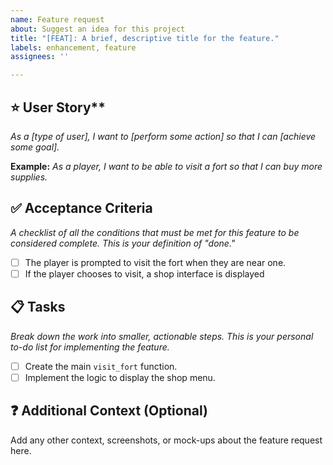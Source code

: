 ```yaml
---
name: Feature request
about: Suggest an idea for this project
title: "[FEAT]: A brief, descriptive title for the feature."
labels: enhancement, feature
assignees: ''

---
```


## ⭐ User Story**
_As a [type of user], I want to [perform some action] so that I can [achieve some goal]._

**Example:**
_As a player, I want to be able to visit a fort so that I can buy more supplies._

## ✅ Acceptance Criteria
_A checklist of all the conditions that must be met for this feature to be considered complete. This is your definition of "done."_
- [ ] The player is prompted to visit the fort when they are near one.
- [ ] If the player chooses to visit, a shop interface is displayed

## 📋 Tasks
_Break down the work into smaller, actionable steps. This is your personal to-do list for implementing the feature._
- [ ] Create the main `visit_fort` function.
- [ ] Implement the logic to display the shop menu.

## ❓ Additional Context (Optional)
Add any other context, screenshots, or mock-ups about the feature request here.
